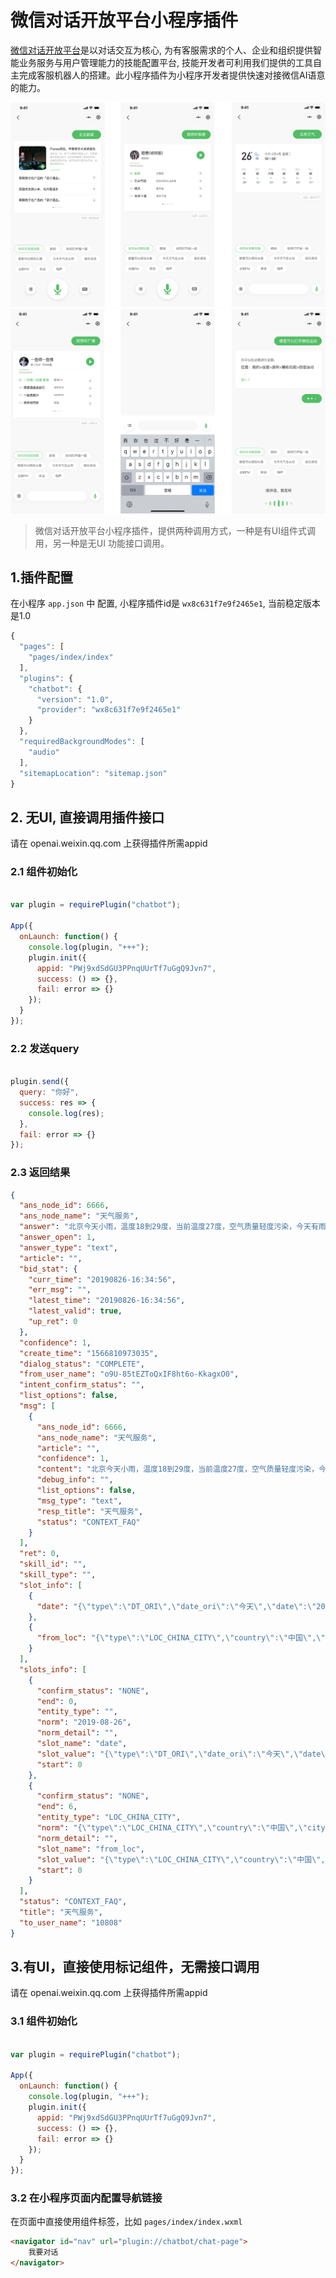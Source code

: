 # 微信对话开放平台小程序插件


[微信对话开放平台](http://openai.weixin.qq.com)是以对话交互为核心, 为有客服需求的个人、企业和组织提供智能业务服务与用户管理能力的技能配置平台,
技能开发者可利用我们提供的工具自主完成客服机器人的搭建。此小程序插件为小程序开发者提供快速对接微信AI语意的能力。


![链接](./show1.png)
![链接](./show2.png)

> 微信对话开放平台小程序插件，提供两种调用方式，一种是有UI组件式调用，另一种是无UI
功能接口调用。


## 1.插件配置

在小程序 `app.json` 中 配置, 小程序插件id是 `wx8c631f7e9f2465e1`, 当前稳定版本是1.0

```js
{
  "pages": [
    "pages/index/index"
  ],
  "plugins": {
    "chatbot": {
      "version": "1.0",
      "provider": "wx8c631f7e9f2465e1"
    }
  },
  "requiredBackgroundModes": [
    "audio"
  ],
  "sitemapLocation": "sitemap.json"
}
```


## 2. 无UI, 直接调用插件接口


请在 openai.weixin.qq.com 上获得插件所需appid


### 2.1 组件初始化

```js

var plugin = requirePlugin("chatbot");

App({
  onLaunch: function() {
    console.log(plugin, "+++");
    plugin.init({
      appid: "PWj9xdSdGU3PPnqUUrTf7uGgQ9Jvn7",
      success: () => {},
      fail: error => {}
    });
  }
});


```

### 2.2 发送query


```js

plugin.send({
  query: "你好",
  success: res => {
    console.log(res);
  },
  fail: error => {}
});

```


### 2.3 返回结果

```json
{
  "ans_node_id": 6666,
  "ans_node_name": "天气服务",
  "answer": "北京今天小雨，温度18到29度，当前温度27度，空气质量轻度污染，今天有雨，略微偏热，注意衣物变化。",
  "answer_open": 1,
  "answer_type": "text",
  "article": "",
  "bid_stat": {
    "curr_time": "20190826-16:34:56",
    "err_msg": "",
    "latest_time": "20190826-16:34:56",
    "latest_valid": true,
    "up_ret": 0
  },
  "confidence": 1,
  "create_time": "1566810973035",
  "dialog_status": "COMPLETE",
  "from_user_name": "o9U-85tEZToQxIF8ht6o-KkagxO0",
  "intent_confirm_status": "",
  "list_options": false,
  "msg": [
    {
      "ans_node_id": 6666,
      "ans_node_name": "天气服务",
      "article": "",
      "confidence": 1,
      "content": "北京今天小雨，温度18到29度，当前温度27度，空气质量轻度污染，今天有雨，略微偏热，注意衣物变化。",
      "debug_info": "",
      "list_options": false,
      "msg_type": "text",
      "resp_title": "天气服务",
      "status": "CONTEXT_FAQ"
    }
  ],
  "ret": 0,
  "skill_id": "",
  "skill_type": "",
  "slot_info": [
    {
      "date": "{\"type\":\"DT_ORI\",\"date_ori\":\"今天\",\"date\":\"2019-08-26\",\"date_lunar\":\"2019-08-26\",\"week\":\"1\",\"slot_content_type\":\"2\",\"modify_times\":\"0\"}"
    },
    {
      "from_loc": "{\"type\":\"LOC_CHINA_CITY\",\"country\":\"中国\",\"city\":\"北京\",\"city_simple\":\"北京\",\"loc_ori\":\"北京\",\"slot_content_type\":\"2\",\"modify_times\":\"1\"}"
    }
  ],
  "slots_info": [
    {
      "confirm_status": "NONE",
      "end": 0,
      "entity_type": "",
      "norm": "2019-08-26",
      "norm_detail": "",
      "slot_name": "date",
      "slot_value": "{\"type\":\"DT_ORI\",\"date_ori\":\"今天\",\"date\":\"2019-08-26\",\"date_lunar\":\"2019-08-26\",\"week\":\"1\",\"slot_content_type\":\"2\",\"modify_times\":\"0\"}",
      "start": 0
    },
    {
      "confirm_status": "NONE",
      "end": 6,
      "entity_type": "LOC_CHINA_CITY",
      "norm": "{\"type\":\"LOC_CHINA_CITY\",\"country\":\"中国\",\"city\":\"北京\",\"city_simple\":\"北京\",\"loc_ori\":\"北京\"}",
      "norm_detail": "",
      "slot_name": "from_loc",
      "slot_value": "{\"type\":\"LOC_CHINA_CITY\",\"country\":\"中国\",\"city\":\"北京\",\"city_simple\":\"北京\",\"loc_ori\":\"北京\",\"slot_content_type\":\"2\",\"modify_times\":\"1\"}",
      "start": 0
    }
  ],
  "status": "CONTEXT_FAQ",
  "title": "天气服务",
  "to_user_name": "10808"
}
```


## 3.有UI，直接使用标记组件，无需接口调用


请在 openai.weixin.qq.com 上获得插件所需appid


### 3.1 组件初始化


```js

var plugin = requirePlugin("chatbot");

App({
  onLaunch: function() {
    console.log(plugin, "+++");
    plugin.init({
      appid: "PWj9xdSdGU3PPnqUUrTf7uGgQ9Jvn7",
      success: () => {},
      fail: error => {}
    });
  }
});

```


### 3.2 在小程序页面内配置导航链接


在页面中直接使用组件标签，比如 `pages/index/index.wxml`


```html
<navigator id="nav" url="plugin://chatbot/chat-page">
    我要对话
</navigator>

```
